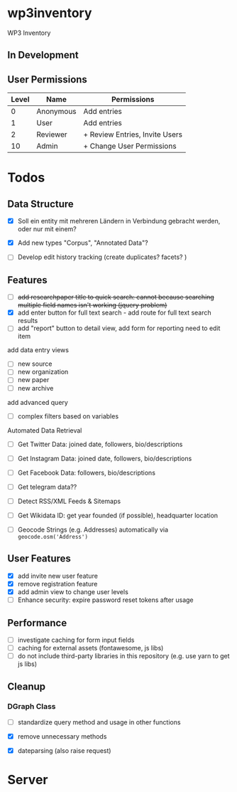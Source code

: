 # wp3inventory
WP3 Inventory

## In Development

## User Permissions

Level | Name | Permissions
------|------|------------
0     | Anonymous | Add entries
1     | User  | Add entries
2     | Reviewer | + Review Entries, Invite Users
10    | Admin   | + Change User Permissions 


# Todos

## Data Structure 

- [x] Soll ein entity mit mehreren Ländern in Verbindung gebracht werden, oder nur mit einem?

- [x] Add new types "Corpus", "Annotated Data"?
- [ ] Develop edit history tracking (create duplicates? facets? )

## Features

- [ ] ~~add researchpaper title to quick search: cannot because searching multiple field names isn't working (jquery problem)~~
- [x] add enter button for full text search
        - add route for full text search results
- [ ] add "report" button to detail view, add form for reporting need to edit item

add data entry views
- [ ] new source
- [ ] new organization
- [ ] new paper
- [ ] new archive

add advanced query
- [ ] complex filters based on variables

Automated Data Retrieval
- [ ] Get Twitter Data: joined date, followers, bio/descriptions
- [ ] Get Instagram Data: joined date, followers, bio/descriptions
- [ ] Get Facebook Data: followers, bio/descriptions
- [ ] Get telegram data??
- [ ] Detect RSS/XML Feeds & Sitemaps
- [ ] Get Wikidata ID: get year founded (if possible), headquarter location
- [ ] Geocode Strings (e.g. Addresses) automatically via `geocode.osm('Address')`



## User Features

- [x] add invite new user feature
- [x] remove registration feature
- [x] add admin view to change user levels
- [ ] Enhance security: expire password reset tokens after usage

## Performance

- [ ] investigate caching for form input fields
- [ ] caching for external assets (fontawesome, js libs)
- [ ] do not include third-party libraries in this repository (e.g. use yarn to get js libs)

## Cleanup

### DGraph Class

- [ ] standardize query method and usage in other functions
- [x] remove unnecessary methods
- [x] dateparsing (also raise request)


# Server

